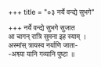 +++
title = "०३ नर्ये वन्द्ये सुभगे"

+++
नर्ये वन्द्ये सुभगे सुजात  
आ चागन् रात्रि सुमना इह स्याम् ।  
अस्मांस् त्रायस्व नर्याणि जाता-  
-अश्व्या यानि गव्यानि पुष्टा ॥